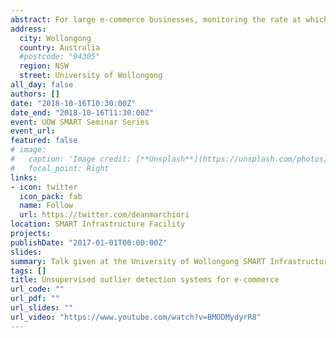 ```yaml
---
abstract: For large e-commerce businesses, monitoring the rate at which users convert on their websites is essential. Given conversion rate data exhibits certain unique characteristics such as sub-daily time series, multiple seasonality, presence of trend and strictly non-negative values, detecting outliers by business users is non-trivial. We have explored a range of time series outlier detection methods to test and build a system for automatic outlier detection for e-commerce businesses.
address:
  city: Wollongong
  country: Australia
  #postcode: "94305"
  region: NSW
  street: University of Wollongong
all_day: false
authors: []
date: "2018-10-16T10:30:00Z"
date_end: "2018-10-16T11:30:00Z"
event: UOW SMART Seminar Series
event_url: 
featured: false
# image:
#   caption: 'Image credit: [**Unsplash**](https://unsplash.com/photos/bzdhc5b3Bxs)'
#   focal_point: Right
links:
- icon: twitter
  icon_pack: fab
  name: Follow
  url: https://twitter.com/deanmarchiori
location: SMART Infrastructure Facility
projects:
publishDate: "2017-01-01T00:00:00Z"
slides: 
summary: Talk given at the University of Wollongong SMART Infrastructure Facility. 
tags: []
title: Unsupervised outlier detection systems for e-commerce
url_code: ""
url_pdf: ""
url_slides: ""
url_video: "https://www.youtube.com/watch?v=BMODMydyrR8"
---
```

